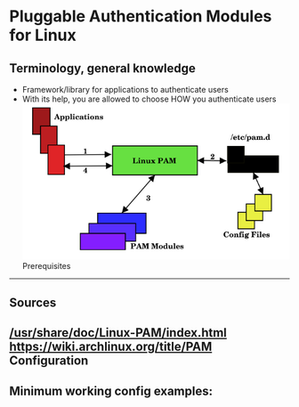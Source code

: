 # Pluggable Authentication Modules for Linux

Terminology, general knowledge
---
- Framework/library for applications to authenticate users
- With its help, you are allowed to choose HOW you authenticate users
![Linux Pam role](../../Misc/Pictures/Linux%20Pam%20role.png)
Prerequisites
---


Sources
---
[/usr/share/doc/Linux-PAM/index.html](file:///usr/share/doc/Linux-PAM/index.html)
https://wiki.archlinux.org/title/PAM
Configuration
---


Minimum working config examples:
---